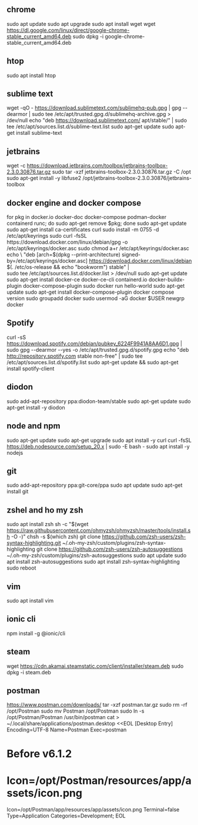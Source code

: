 ## chrome
sudo apt update
sudo apt upgrade
sudo apt install wget
wget https://dl.google.com/linux/direct/google-chrome-stable_current_amd64.deb
sudo dpkg -i google-chrome-stable_current_amd64.deb

## htop
sudo apt install htop

## sublime text
wget -qO - https://download.sublimetext.com/sublimehq-pub.gpg | gpg --dearmor | sudo tee /etc/apt/trusted.gpg.d/sublimehq-archive.gpg > /dev/null
echo "deb https://download.sublimetext.com/ apt/stable/" | sudo tee /etc/apt/sources.list.d/sublime-text.list
sudo apt-get update
sudo apt-get install sublime-text

## jetbrains 
wget -c https://download.jetbrains.com/toolbox/jetbrains-toolbox-2.3.0.30876.tar.gz
sudo tar -xzf jetbrains-toolbox-2.3.0.30876.tar.gz -C /opt
sudo apt-get install -y libfuse2
/opt/jetbrains-toolbox-2.3.0.30876/jetbrains-toolbox

## docker engine and docker compose
for pkg in docker.io docker-doc docker-compose podman-docker containerd runc; do sudo apt-get remove $pkg; done
sudo apt-get update
sudo apt-get install ca-certificates curl
sudo install -m 0755 -d /etc/apt/keyrings
sudo curl -fsSL https://download.docker.com/linux/debian/gpg -o /etc/apt/keyrings/docker.asc
sudo chmod a+r /etc/apt/keyrings/docker.asc
echo \
  "deb [arch=$(dpkg --print-architecture) signed-by=/etc/apt/keyrings/docker.asc] https://download.docker.com/linux/debian \
  $(. /etc/os-release && echo "bookworm") stable" | \
  sudo tee /etc/apt/sources.list.d/docker.list > /dev/null
sudo apt-get update
sudo apt-get install docker-ce docker-ce-cli containerd.io docker-buildx-plugin docker-compose-plugin
sudo docker run hello-world
sudo apt-get update
sudo apt-get install docker-compose-plugin
docker compose version
sudo groupadd docker
sudo usermod -aG docker $USER
newgrp docker

## Spotify
curl -sS https://download.spotify.com/debian/pubkey_6224F9941A8AA6D1.gpg | sudo gpg --dearmor --yes -o /etc/apt/trusted.gpg.d/spotify.gpg
echo "deb http://repository.spotify.com stable non-free" | sudo tee /etc/apt/sources.list.d/spotify.list
sudo apt-get update && sudo apt-get install spotify-client

## diodon
sudo add-apt-repository ppa:diodon-team/stable
sudo apt-get update
sudo apt-get install -y diodon

## node and npm
sudo apt-get update
sudo apt-get upgrade
sudo apt install -y curl
curl -fsSL https://deb.nodesource.com/setup_20.x | sudo -E bash -
sudo apt install -y nodejs

## git
sudo add-apt-repository ppa:git-core/ppa
sudo apt update
sudo apt-get install git

## zshel and ho my zsh
sudo apt install zsh
sh -c "$(wget https://raw.githubusercontent.com/ohmyzsh/ohmyzsh/master/tools/install.sh -O -)"
chsh -s $(which zsh)
git clone https://github.com/zsh-users/zsh-syntax-highlighting.git ~/.oh-my-zsh/custom/plugins/zsh-syntax-highlighting
git clone https://github.com/zsh-users/zsh-autosuggestions ~/.oh-my-zsh/custom/plugins/zsh-autosuggestions
sudo apt update
sudo apt install zsh-autosuggestions
sudo apt install zsh-syntax-highlighting  
sudo reboot

## vim 
sudo apt install vim

## ionic cli
npm install -g @ionic/cli

## steam
wget https://cdn.akamai.steamstatic.com/client/installer/steam.deb
sudo dpkg -i steam.deb

## postman
https://www.postman.com/downloads/
tar -xzf postman.tar.gz
sudo rm -rf /opt/Postman
sudo mv Postman /opt/Postman
sudo ln -s /opt/Postman/Postman /usr/bin/postman
cat > ~/.local/share/applications/postman.desktop <<EOL
[Desktop Entry]
Encoding=UTF-8
Name=Postman
Exec=postman
# Before v6.1.2
# Icon=/opt/Postman/resources/app/assets/icon.png
Icon=/opt/Postman/app/resources/app/assets/icon.png
Terminal=false
Type=Application
Categories=Development;
EOL
